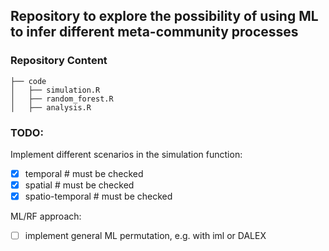 ## Repository to explore the possibility of using ML to infer different meta-community processes

### Repository Content

```
├── code
│   ├── simulation.R
│   ├── random_forest.R
│   ├── analysis.R
```

### TODO:

Implement different scenarios in the simulation function:

- [x] temporal          # must be checked
- [x] spatial           # must be checked
- [x] spatio-temporal   # must be checked

ML/RF approach:

- [ ] implement general ML permutation, e.g. with iml or DALEX
